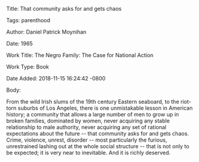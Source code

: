 Title:  That community asks for and gets chaos

Tags:   parenthood

Author: Daniel Patrick Moynihan

Date:   1965

Work Title: The Negro Family: The Case for National Action

Work Type: Book

Date Added: 2018-11-15 16:24:42 -0800

Body: 

From the wild Irish slums of the 19th century Eastern seaboard, to the riot-torn suburbs of Los Angeles, there is one unmistakable lesson in American history; a community that allows a large number of men to grow up in broken families, dominated by women, never acquiring any stable relationship to male authority, never acquiring any set of rational expectations about the future -- that community asks for and gets chaos. Crime, violence, unrest, disorder -- most particularly the furious, unrestrained lashing out at the whole social structure -- that is not only to be expected; it is very near to inevitable. And it is richly deserved.

